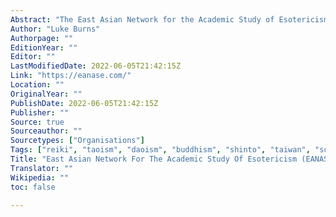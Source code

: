 ```yaml
---
Abstract: "The East Asian Network for the Academic Study of Esotericism (EANASE) is a group of scholarly researchers founded in 2020."
Author: "Luke Burns"
Authorpage: ""
EditionYear: ""
Editor: ""
LastModifiedDate: 2022-06-05T21:42:15Z
Link: "https://eanase.com/"
Location: ""
OriginalYear: ""
PublishDate: 2022-06-05T21:42:15Z
Publisher: ""
Source: true
Sourceauthor: ""
Sourcetypes: ["Organisations"]
Tags: ["reiki", "taoism", "daoism", "buddhism", "shinto", "taiwan", "south korea", "china", "japan", "astrology", "alchemy", "hermeticism", "occultism", "esotericism", "east asia"]
Title: "East Asian Network For The Academic Study Of Esotericism (EANASE)"
Translator: ""
Wikipedia: ""
toc: false

---
```

